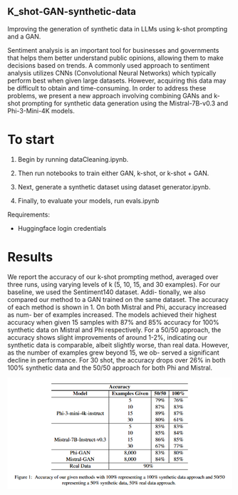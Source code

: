 ## K_shot-GAN-synthetic-data

Improving the generation of synthetic data in LLMs using k-shot prompting and a GAN.

Sentiment analysis is an important tool for businesses and governments that helps them better understand public opinions, allowing them to make decisions based on trends. A commonly used approach to sentiment analysis utilizes CNNs (Convolutional Neural Networks) which typically perform best when given large datasets. However, acquiring this data may be difficult to obtain and time-consuming. In order to address these problems, we present a new approach involving combining GANs and k-shot prompting for synthetic data generation using the Mistral-7B-v0.3 and Phi-3-Mini-4K models. 

# To start

1. Begin by running dataCleaning.ipynb.

2. Then run notebooks to train either GAN, k-shot, or k-shot + GAN. 

3. Next, generate a synthetic dataset using dataset generator.ipynb. 

4. Finally, to evaluate your models, run evals.ipynb

Requirements:
- Huggingface login credentials

# Results

We report the accuracy of our k-shot prompting
method, averaged over three runs, using varying
levels of k (5, 10, 15, and 30 examples). For our
baseline, we used the Sentiment140 dataset. Addi-
tionally, we also compared our method to a GAN
trained on the same dataset.
The accuracy of each method is shown in 1. On
both Mistral and Phi, accuracy increased as num-
ber of examples increased. The models achieved
their highest accuracy when given 15 samples with
87% and 85% accuracy for 100% synthetic data on
Mistral and Phi respectively. For a 50/50 approach,
the accuracy shows slight improvements of around
1-2%, indicating our synthetic data is comparable,
albeit slightly worse, than real data. However, as
the number of examples grew beyond 15, we ob-
served a significant decline in performance. For 30
shot, the accuracy drops over 26% in both 100%
synthetic data and the 50/50 approach for both Phi
and Mistral.

![accuracy table](images/accuracyTable.png)